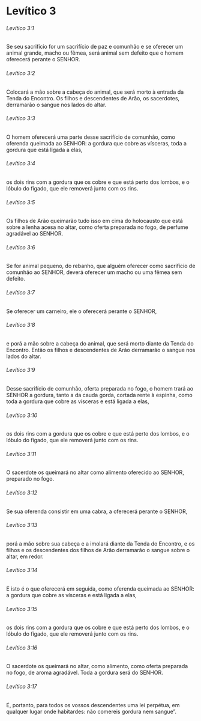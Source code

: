 # Levítico 3

###### Levítico 3:1

Se seu sacrifício for um sacrifício de paz e comunhão e se oferecer um animal grande, macho ou fêmea, será animal sem defeito que o homem oferecerá perante o SENHOR.

###### Levítico 3:2

Colocará a mão sobre a cabeça do animal, que será morto à entrada da Tenda do Encontro. Os filhos e descendentes de Arão, os sacerdotes, derramarão o sangue nos lados do altar.

###### Levítico 3:3

O homem oferecerá uma parte desse sacrifício de comunhão, como oferenda queimada ao SENHOR: a gordura que cobre as vísceras, toda a gordura que está ligada a elas,

###### Levítico 3:4

os dois rins com a gordura que os cobre e que está perto dos lombos, e o lóbulo do fígado, que ele removerá junto com os rins.

###### Levítico 3:5

Os filhos de Arão queimarão tudo isso em cima do holocausto que está sobre a lenha acesa no altar, como oferta preparada no fogo, de perfume agradável ao SENHOR.

###### Levítico 3:6

Se for animal pequeno, do rebanho, que alguém oferecer como sacrifício de comunhão ao SENHOR, deverá oferecer um macho ou uma fêmea sem defeito.

###### Levítico 3:7

Se oferecer um carneiro, ele o oferecerá perante o SENHOR,

###### Levítico 3:8

e porá a mão sobre a cabeça do animal, que será morto diante da Tenda do Encontro. Então os filhos e descendentes de Arão derramarão o sangue nos lados do altar.

###### Levítico 3:9

Desse sacrifício de comunhão, oferta preparada no fogo, o homem trará ao SENHOR a gordura, tanto a da cauda gorda, cortada rente à espinha, como toda a gordura que cobre as vísceras e está ligada a elas,

###### Levítico 3:10

os dois rins com a gordura que os cobre e que está perto dos lombos, e o lóbulo do fígado, que ele removerá junto com os rins.

###### Levítico 3:11

O sacerdote os queimará no altar como alimento oferecido ao SENHOR, preparado no fogo.

###### Levítico 3:12

Se sua oferenda consistir em uma cabra, a oferecerá perante o SENHOR,

###### Levítico 3:13

porá a mão sobre sua cabeça e a imolará diante da Tenda do Encontro, e os filhos e os descendentes dos filhos de Arão derramarão o sangue sobre o altar, em redor.

###### Levítico 3:14

E isto é o que oferecerá em seguida, como oferenda queimada ao SENHOR: a gordura que cobre as vísceras e está ligada a elas,

###### Levítico 3:15

os dois rins com a gordura que os cobre e que está perto dos lombos, e o lóbulo do fígado, que ele removerá junto com os rins.

###### Levítico 3:16

O sacerdote os queimará no altar, como alimento, como oferta preparada no fogo, de aroma agradável. Toda a gordura será do SENHOR.

###### Levítico 3:17

É, portanto, para todos os vossos descendentes uma lei perpétua, em qualquer lugar onde habitardes: não comereis gordura nem sangue”.


